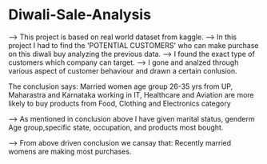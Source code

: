 # Diwali-Sale-Analysis

--> This project is based on real world dataset from kaggle. 
--> In this project I had to find the 'POTENTIAL CUSTOMERS' who can make purchase on this diwali buy analyzing the previous data.
--> I found the exact type of customers which company can target.
--> I gone and analzed through various aspect of customer behaviour and drawn a certain conlusion.

The conclusion says:
Married women age group 26-35 yrs from UP, Maharastra and Karnataka working in IT, Healthcare and Aviation are more likely to buy products from Food, Clothing and Electronics category

--> As mentioned in conclusion above I have given marital status, genderm Age group,specific state, occupation, and products most bought.

--> From above driven conclusion we cansay that: Recently married womens are making most purchases.


